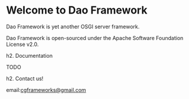 Welcome to Dao Framework
============

Dao Framework is yet another OSGI server framework.

Dao Framework is open-sourced under the Apache Software Foundation License v2.0.

h2. Documentation

TODO

h2. Contact us!

email:cgframeworks@gmail.com

